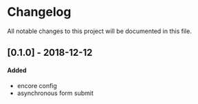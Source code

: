 # Changelog
All notable changes to this project will be documented in this file.

## [0.1.0] - 2018-12-12

#### Added
* encore config
* asynchronous form submit